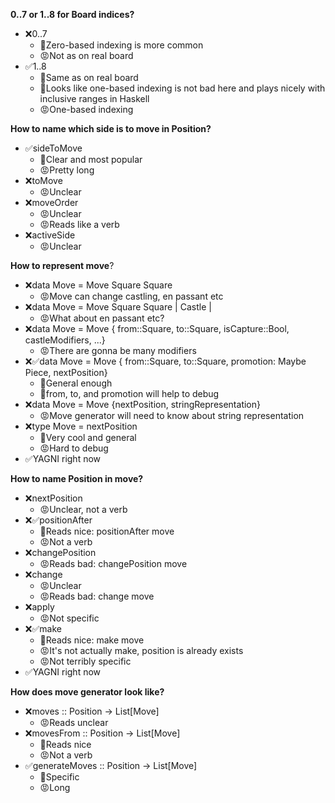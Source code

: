 **0..7 or 1..8 for Board indices?**

* ❌0..7
    * 🙂Zero-based indexing is more common 
    * 😡Not as on real board
* ✅1..8
    * 🙂Same as on real board
    * 🙂Looks like one-based indexing is not bad here and plays nicely with inclusive ranges in Haskell
    * 😡One-based indexing

**How to name which side is to move in Position?**

* ✅sideToMove
    * 🙂Clear and most popular
    * 😡Pretty long
* ❌toMove
    * 😡Unclear
* ❌moveOrder
    * 😡Unclear
    * 😡Reads like a verb
* ❌activeSide
    * 😡Unclear

**How to represent move**?
* ❌data Move = Move Square Square
    * 😡Move can change castling, en passant etc
* ❌data Move = Move Square Square | Castle | 
    * 😡What about en passant etc?
* ❌data Move = Move { from::Square, to::Square, isCapture::Bool, castleModifiers, ...}
    * 😡There are gonna be many modifiers
* ❌✅data Move = Move { from::Square, to::Square, promotion: Maybe Piece, nextPosition}
    * 🙂General enough
    * 🙂from, to, and promotion will help to debug
* ❌data Move = Move {nextPosition, stringRepresentation}
    * 😡Move generator will need to know about string representation
* ❌type Move = nextPosition
    * 🙂Very cool and general
    * 😡Hard to debug
* ✅YAGNI right now

**How to name Position in move?**
* ❌nextPosition
    * 😡Unclear, not a verb
* ❌✅positionAfter
    * 🙂Reads nice: positionAfter move
    * 😡Not a verb
* ❌changePosition
    * 😡Reads bad: changePosition move
* ❌change
    * 😡Unclear
    * 😡Reads bad: change move
* ❌apply
    * 😡Not specific
* ❌✅make
    * 🙂Reads nice: make move
    * 😡It's not actually make, position is already exists
    * 😡Not terribly specific
* ✅YAGNI right now

**How does move generator look like?**
* ❌moves :: Position -> List[Move]
    * 😡Reads unclear
* ❌movesFrom :: Position -> List[Move]
    * 🙂Reads nice
    * 😡Not a verb
* ✅generateMoves :: Position -> List[Move]
    * 🙂Specific
    * 😡Long